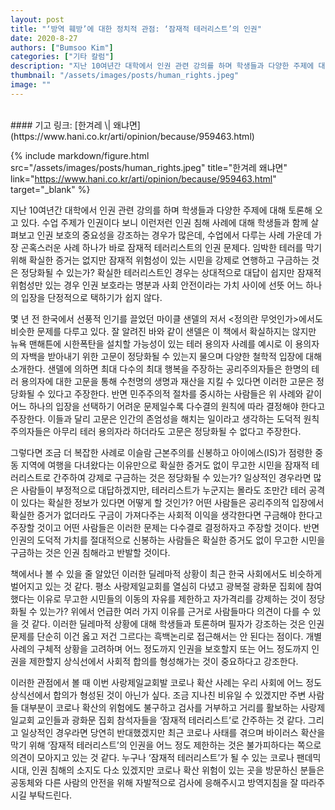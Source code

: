 ```yaml
---
layout: post
title: "‘방역 훼방’에 대한 정치적 관점: ‘잠재적 테러리스트’의 인권"
date: 2020-8-27
authors: ["Bumsoo Kim"]
categories: ["기타 칼럼"]
description: "지난 10여년간 대학에서 인권 관련 강의를 하며 학생들과 다양한 주제에 대해 토론해 오고 있다. 수업 주제가 인권이다 보니 이런저런 인권 침해 사례에 대해 학생들과 함께 살펴보고 인권 보호의 중요성을 강조하는 경우가 많은데, 수업에서 다루는 사례 가운데 가장 곤혹스러운 사례 하나가 바로 잠재적 테러리스트의 인권 문제다."
thumbnail: "/assets/images/posts/human_rights.jpeg"
image: ""
---
```


<br>
#### 기고 링크: [한겨레 \| 왜냐면](https://www.hani.co.kr/arti/opinion/because/959463.html)

{% include markdown/figure.html src="/assets/images/posts/human_rights.jpeg" title="한겨레 왜냐면" link="https://www.hani.co.kr/arti/opinion/because/959463.html" target="_blank" %}

지난 10여년간 대학에서 인권 관련 강의를 하며 학생들과 다양한 주제에 대해 토론해 오고 있다. 수업 주제가 인권이다 보니 이런저런 인권 침해 사례에 대해 학생들과 함께 살펴보고 인권 보호의 중요성을 강조하는 경우가 많은데, 수업에서 다루는 사례 가운데 가장 곤혹스러운 사례 하나가 바로 잠재적 테러리스트의 인권 문제다. 임박한 테러를 막기 위해 확실한 증거는 없지만 잠재적 위험성이 있는 시민을 강제로 연행하고 구금하는 것은 정당화될 수 있는가? 확실한 테러리스트인 경우는 상대적으로 대답이 쉽지만 잠재적 위험성만 있는 경우 인권 보호라는 명분과 사회 안전이라는 가치 사이에 선뜻 어느 하나의 입장을 단정적으로 택하기가 쉽지 않다.

몇 년 전 한국에서 선풍적 인기를 끌었던 마이클 샌델의 저서 <정의란 무엇인가>에서도 비슷한 문제를 다루고 있다. 잘 알려진 바와 같이 샌델은 이 책에서 확실하지는 않지만 뉴욕 맨해튼에 시한폭탄을 설치할 가능성이 있는 테러 용의자 사례를 예시로 이 용의자의 자백을 받아내기 위한 고문이 정당화될 수 있는지 물으며 다양한 철학적 입장에 대해 소개한다. 샌델에 의하면 최대 다수의 최대 행복을 주장하는 공리주의자들은 한명의 테러 용의자에 대한 고문을 통해 수천명의 생명과 재산을 지킬 수 있다면 이러한 고문은 정당화될 수 있다고 주장한다. 반면 민주주의적 절차를 중시하는 사람들은 위 사례와 같이 어느 하나의 입장을 선택하기 어려운 문제일수록 다수결의 원칙에 따라 결정해야 한다고 주장한다. 이들과 달리 고문은 인간의 존엄성을 해치는 일이라고 생각하는 도덕적 원칙주의자들은 아무리 테러 용의자라 하더라도 고문은 정당화될 수 없다고 주장한다.

그렇다면 조금 더 복잡한 사례로 이슬람 근본주의를 신봉하고 아이에스(IS)가 점령한 중동 지역에 여행을 다녀왔다는 이유만으로 확실한 증거도 없이 무고한 시민을 잠재적 테러리스트로 간주하여 강제로 구금하는 것은 정당화될 수 있는가? 일상적인 경우라면 많은 사람들이 부정적으로 대답하겠지만, 테러리스트가 누군지는 몰라도 조만간 테러 공격이 있다는 확실한 정보가 있다면 어떻게 할 것인가? 어떤 사람들은 공리주의적 입장에서 확실한 증거가 없더라도 구금이 가져다주는 사회적 이익을 생각한다면 구금해야 한다고 주장할 것이고 어떤 사람들은 이러한 문제는 다수결로 결정하자고 주장할 것이다. 반면 인권의 도덕적 가치를 절대적으로 신봉하는 사람들은 확실한 증거도 없이 무고한 시민을 구금하는 것은 인권 침해라고 반발할 것이다.

책에서나 볼 수 있을 줄 알았던 이러한 딜레마적 상황이 최근 한국 사회에서도 비슷하게 벌어지고 있는 것 같다. 평소 사랑제일교회를 열심히 다녔고 광복절 광화문 집회에 참여했다는 이유로 무고한 시민들의 이동의 자유를 제한하고 자가격리를 강제하는 것이 정당화될 수 있는가? 위에서 언급한 여러 가지 이유를 근거로 사람들마다 의견이 다를 수 있을 것 같다. 이러한 딜레마적 상황에 대해 학생들과 토론하며 필자가 강조하는 것은 인권 문제를 단순히 이건 옳고 저건 그르다는 흑백논리로 접근해서는 안 된다는 점이다. 개별 사례의 구체적 상황을 고려하며 어느 정도까지 인권을 보호할지 또는 어느 정도까지 인권을 제한할지 상식선에서 사회적 합의를 형성해가는 것이 중요하다고 강조한다.

이러한 관점에서 볼 때 이번 사랑제일교회발 코로나 확산 사례는 우리 사회에 어느 정도 상식선에서 합의가 형성된 것이 아닌가 싶다. 조금 지나친 비유일 수 있겠지만 주변 사람들 대부분이 코로나 확산의 위험에도 불구하고 검사를 거부하고 거리를 활보하는 사랑제일교회 교인들과 광화문 집회 참석자들을 ‘잠재적 테러리스트’로 간주하는 것 같다. 그리고 일상적인 경우라면 당연히 반대했겠지만 최근 코로나 사태를 겪으며 바이러스 확산을 막기 위해 ‘잠재적 테러리스트’의 인권을 어느 정도 제한하는 것은 불가피하다는 쪽으로 의견이 모아지고 있는 것 같다. 누구나 ‘잠재적 테러리스트’가 될 수 있는 코로나 팬데믹 시대, 인권 침해의 소지도 다소 있겠지만 코로나 확산 위험이 있는 곳을 방문하신 분들은 공동체와 다른 사람의 안전을 위해 자발적으로 검사에 응해주시고 방역지침을 잘 따라주시길 부탁드린다.

<br>

